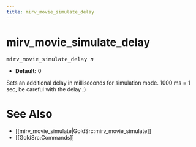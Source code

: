 ```yaml
---
title: mirv_movie_simulate_delay
---
```


# mirv_movie_simulate_delay

<tt>mirv_movie_simulate_delay _n_</tt>

* **Default:** 0

Sets an additional delay in milliseconds for simulation mode.
1000 ms = 1 sec, be careful with the delay ;) 

# See Also

* [[mirv_movie_simulate|GoldSrc:mirv_movie_simulate]]
* [[GoldSrc:Commands]]
